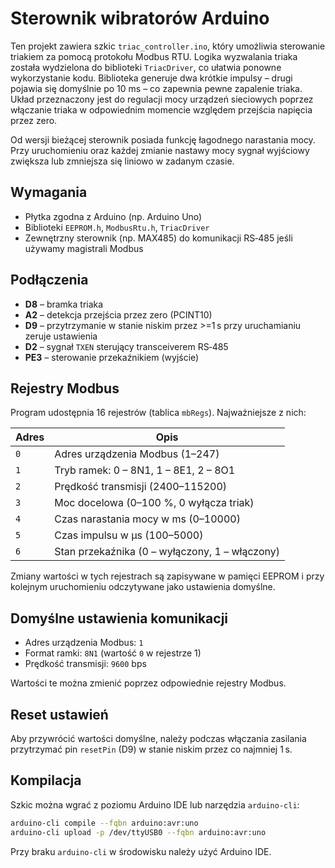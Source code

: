 # Sterownik wibratorów Arduino

Ten projekt zawiera szkic `triac_controller.ino`, który umożliwia sterowanie triakiem za pomocą protokołu Modbus RTU. Logika wyzwalania triaka została wydzielona do biblioteki `TriacDriver`, co ułatwia ponowne wykorzystanie kodu. Biblioteka generuje dwa krótkie impulsy – drugi pojawia się domyślnie po 10&nbsp;ms – co zapewnia pewne zapalenie triaka. Układ przeznaczony jest do regulacji mocy urządzeń sieciowych poprzez włączanie triaka w odpowiednim momencie względem przejścia napięcia przez zero.

Od wersji bieżącej sterownik posiada funkcję łagodnego narastania mocy. Przy uruchomieniu oraz każdej zmianie nastawy mocy sygnał wyjściowy zwiększa lub zmniejsza się liniowo w zadanym czasie.

## Wymagania
- Płytka zgodna z Arduino (np. Arduino Uno)
- Biblioteki `EEPROM.h`, `ModbusRtu.h`, `TriacDriver`
- Zewnętrzny sterownik (np. MAX485) do komunikacji RS‑485 jeśli używamy magistrali Modbus

## Podłączenia
- **D8** – bramka triaka
- **A2** – detekcja przejścia przez zero (PCINT10)
- **D9** – przytrzymanie w stanie niskim przez \>=1 s przy uruchamianiu zeruje ustawienia
- **D2** – sygnał `TXEN` sterujący transceiverem RS‑485
- **PE3** – sterowanie przekaźnikiem (wyjście)

## Rejestry Modbus
Program udostępnia 16 rejestrów (tablica `mbRegs`). Najważniejsze z nich:

| Adres | Opis |
|-------|------|
| `0` | Adres urządzenia Modbus (1–247) |
| `1` | Tryb ramek: 0 – 8N1, 1 – 8E1, 2 – 8O1 |
| `2` | Prędkość transmisji (2400–115200) |
| `3` | Moc docelowa (0–100 %, 0 wyłącza triak) |
| `4` | Czas narastania mocy w ms (0–10000) |
| `5` | Czas impulsu w µs (100–5000) |
| `6` | Stan przekaźnika (0 – wyłączony, 1 – włączony) |

Zmiany wartości w tych rejestrach są zapisywane w pamięci EEPROM i przy kolejnym uruchomieniu odczytywane jako ustawienia domyślne.

## Domyślne ustawienia komunikacji
- Adres urządzenia Modbus: `1`
- Format ramki: `8N1` (wartość `0` w rejestrze 1)
- Prędkość transmisji: `9600` bps

Wartości te można zmienić poprzez odpowiednie rejestry Modbus.

## Reset ustawień
Aby przywrócić wartości domyślne, należy podczas włączania zasilania przytrzymać pin `resetPin` (D9) w stanie niskim przez co najmniej 1 s.

## Kompilacja
Szkic można wgrać z poziomu Arduino IDE lub narzędzia `arduino-cli`:

```bash
arduino-cli compile --fqbn arduino:avr:uno
arduino-cli upload -p /dev/ttyUSB0 --fqbn arduino:avr:uno
```

Przy braku `arduino-cli` w środowisku należy użyć Arduino IDE.

